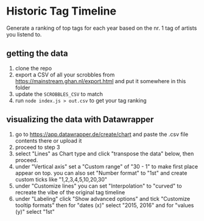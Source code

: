 # Historic Tag Timeline

Generate a ranking of top tags for each year based on the nr. 1 tag of artists you listend to.

## getting the data

1. clone the repo
1. export a CSV of all your scrobbles from https://mainstream.ghan.nl/export.html and put it somewhere in this folder
1. update the `SCROBBLES_CSV` to match
1. run `node index.js > out.csv` to get your tag ranking

## visualizing the data with Datawrapper

1. go to https://app.datawrapper.de/create/chart and paste the .csv file contents there or upload it
1. proceed to step 3
1. select "Lines" as Chart type and click "transpose the data" below, then proceed.
1. under "Vertical axis" set a "Custom range" of "30 - 1" to make first place appear on top. you can also set "Number format" to "1st" and create custom ticks like "1,2,3,4,5,10,20,30"
1. under "Customize lines" you can set "Interpolation" to "curved" to recreate the vibe of the original tag timeline
1. under "Labeling" click "Show advanced options" and tick "Customize tooltip formats" then for "dates (x)" select "2015, 2016" and for "values (y)" select "1st"
